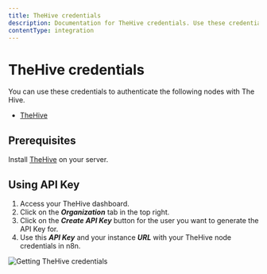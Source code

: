 ```yaml
---
title: TheHive credentials
description: Documentation for TheHive credentials. Use these credentials to authenticate TheHive in n8n, a workflow automation platform.
contentType: integration
---
```


# TheHive credentials

You can use these credentials to authenticate the following nodes with The Hive.

- [TheHive](/integrations/builtin/app-nodes/n8n-nodes-base.thehive/)

## Prerequisites

Install [TheHive](https://github.com/TheHive-Project/TheHiveDocs/blob/master/installation/install-guide.md) on your server.

## Using API Key

1. Access your TheHive dashboard.
2. Click on the ***Organization*** tab in the top right.
3. Click on the ***Create API Key*** button for the user you want to generate the API Key for.
4. Use this ***API Key*** and your instance ***URL*** with your TheHive node credentials in n8n.

![Getting TheHive credentials](/_images/integrations/builtin/credentials/thehive/using-api.gif)

